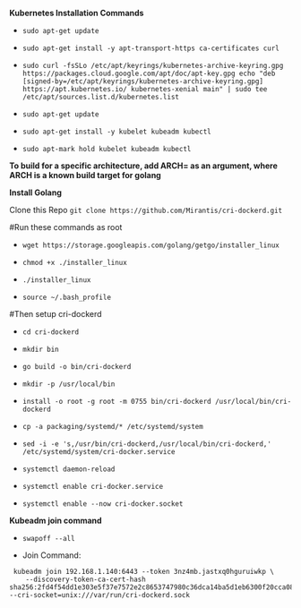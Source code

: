 **Kubernetes Installation Commands**


- `sudo apt-get update`

- `sudo apt-get install -y apt-transport-https ca-certificates curl`

- `sudo curl -fsSLo /etc/apt/keyrings/kubernetes-archive-keyring.gpg https://packages.cloud.google.com/apt/doc/apt-key.gpg echo "deb [signed-by=/etc/apt/keyrings/kubernetes-archive-keyring.gpg] https://apt.kubernetes.io/ kubernetes-xenial main" | sudo tee /etc/apt/sources.list.d/kubernetes.list`

- `sudo apt-get update`

- `sudo apt-get install -y kubelet kubeadm kubectl`

- `sudo apt-mark hold kubelet kubeadm kubectl`

**To build for a specific architecture, add ARCH= as an argument, where ARCH is a known build target for golang**

**Install Golang**

Clone this Repo
	`git clone https://github.com/Mirantis/cri-dockerd.git`

#Run these commands as root

- `wget https://storage.googleapis.com/golang/getgo/installer_linux`

- `chmod +x ./installer_linux`

- `./installer_linux`

- `source ~/.bash_profile`

#Then setup cri-dockerd

- `cd cri-dockerd`

- `mkdir bin`

- `go build -o bin/cri-dockerd`

- `mkdir -p /usr/local/bin`

- `install -o root -g root -m 0755 bin/cri-dockerd /usr/local/bin/cri-dockerd`

- `cp -a packaging/systemd/* /etc/systemd/system`

- `sed -i -e 's,/usr/bin/cri-dockerd,/usr/local/bin/cri-dockerd,' /etc/systemd/system/cri-docker.service`

- `systemctl daemon-reload`

- `systemctl enable cri-docker.service`

- `systemctl enable --now cri-docker.socket`


**Kubeadm join command**

- `swapoff --all`

- Join Command:

```
 kubeadm join 192.168.1.140:6443 --token 3nz4mb.jastxq0hguruiwkp \
    --discovery-token-ca-cert-hash sha256:2fd4f54dd1e303e5f37e7572e2c8653747980c36dca14ba5d1eb6300f20cca08 --cri-socket=unix:///var/run/cri-dockerd.sock
```